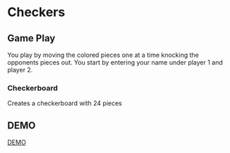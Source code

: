 # Checkers

## Game Play
You play by moving the colored pieces one at a time knocking the opponents pieces out. You start by entering your name under player 1 and player 2.

### Checkerboard
Creates a checkerboard
with 24 pieces

## DEMO
[DEMO](Checkers.html)
